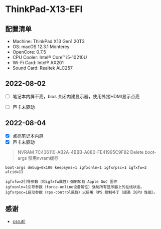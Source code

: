 # ThinkPad-X13-EFI

## 配置清单

- Machine: ThinkPad X13 Gen1 20T3
- OS: macOS 12.3.1 Monterey
- OpenCore: 0.7.5
- CPU Cooler: Intel® Core™ i5-10210U
- Wi-Fi Card: Intel® AX201
- Sound Card: Realtek ALC257
 
## 2022-08-02

- [ ] 笔记本内屏不亮，bios 关闭内建显示器，使用外接HDMI显示点亮
- [ ] 声卡未驱动


## 2022-08-04

- [x] 点亮笔记本内屏
- [x] 声卡未驱动

> NVRAM 7C436110-AB2A-4BBB-A880-FE41995C9F82  Delete boot-args 禁用nvram缓存

```
boot-args debug=0x100 keepsyms=1 igfxonln=1 igfxrpsc=1 igfxfw=2  alcid=11

igfxfw=2引导参数（和igfxfw属性）强制加载 Apple GuC 固件
igfxonln=1引导参数（force-online设备属性）强制所有显示器上的在线状态。
igfxrpsc=1启动参数（rps-control属性）以启用 RPS 控制补丁（提高 IGPU 性能）。
``` 

## 感谢

- [csrutil](https://github.com/csrutil)

